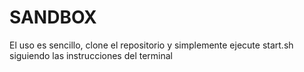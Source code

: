 # SANDBOX
El uso es sencillo, clone el repositorio y simplemente ejecute start.sh siguiendo las instrucciones del terminal
